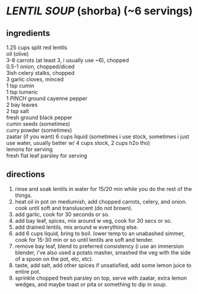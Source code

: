 # *LENTIL SOUP* (shorba) (~6 servings)

## ingredients

1.25 cups split red lentils  
oil (olive)  
3-8 carrots (at least 3, i usually use ~6), chopped  
0.5-1 onion, chopped/diced  
3ish celery stalks, chopped  
3 garlic cloves, minced  
1 tsp cumin  
1 tsp tumeric  
1 *PINCH* ground cayenne pepper   
2 bay leaves  
2 tsp salt  
fresh ground black pepper  
cumin seeds (sometimes)    
curry powder (sometimes)  
zaatar (if you want)
6 cups liquid (sometimes i use stock, sometimes i just use water, usually better w/ 4 cups stock, 2 cups h2o tho)  
lemons for serving  
fresh flat leaf parsley for serving

## directions

1. rinse and soak lentils in water for 15/20 min while you do the rest of the things.
2. heat oil in pot on mediumish, add chopped carrots, celery, and onion. cook until soft and transluscent (do not brown).  
3. add garlic, cook for 30 seconds or so.  
4. add bay leaf, spices, mix around w veg, cook for 30 secs or so.
5. add drained lentils, mix around w everything else.
6. add 6 cups liquid, bring to boil. lower temp to an unabashed simmer, cook for 15-30 min or so until lentils are soft and tender.  
7. remove bay leaf, blend to preferred consistency (i use an immersion blender, i've also used a potato masher, smashed the veg with the side of a spoon on the pot, etc, etc).  
8. taste, add salt, add other spices if unsatisfied, add some lemon juice to entire pot.  
9. sprinkle chopped fresh parsley on top, serve with zaatar, extra lemon wedges, and maybe toast or pita or something to dip in soup.

```
